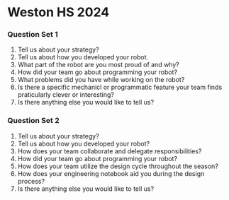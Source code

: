 # Weston HS 2024

### Question Set 1

1. Tell us about your strategy?
2. Tell us about how you developed your robot.
3. What part of the robot are you most proud of and why?
4. How did your team go about programming your robot?
5. What problems did you have while working on the robot?
6. Is there a specific mechanicl or programmatic feature your team finds praticularly clever or interesting?
7. Is there anything else you would like to tell us?

### Question Set 2

1. Tell us about your strategy?
2. Tell us about how you developed your robot?
3. How does your team collaborate and delegate responsibilities?
4. How did your team go about programming your robot?
5. How does your team utilize the design cycle throughout the season?
6. How does your engineering notebook aid you during the design process?
7. Is there anything else you would like to tell us?
